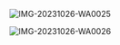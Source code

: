 ![IMG-20231026-WA0025](https://github.com/asper111c22ug111csc152/Unit-3-challenge-/assets/145107775/0dfb8abf-38e7-40ca-8c20-6a7eb86cb7d1)

![IMG-20231026-WA0026](https://github.com/asper111c22ug111csc152/Unit-3-challenge-/assets/145107775/15d0eac2-fc5d-4883-8a73-94178e2ec212)
